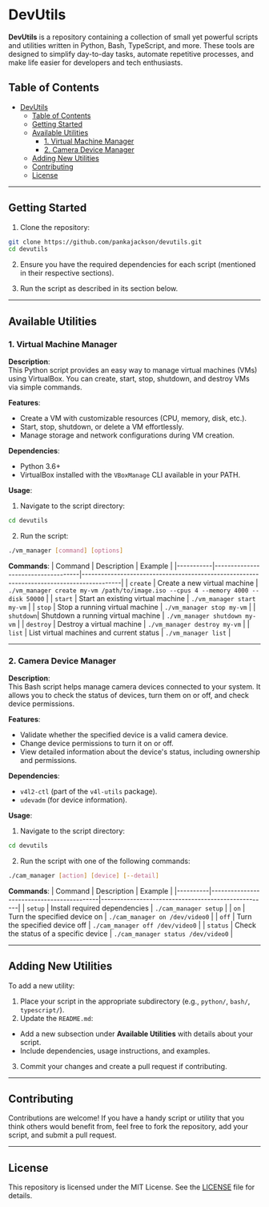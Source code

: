 # DevUtils

**DevUtils** is a repository containing a collection of small yet powerful scripts and utilities written in Python, Bash, TypeScript, and more. These tools are designed to simplify day-to-day tasks, automate repetitive processes, and make life easier for developers and tech enthusiasts.

## Table of Contents

- [DevUtils](#devutils)
  - [Table of Contents](#table-of-contents)
  - [Getting Started](#getting-started)
  - [Available Utilities](#available-utilities)
    - [1. Virtual Machine Manager](#1-virtual-machine-manager)
    - [2. Camera Device Manager](#2-camera-device-manager)
  - [Adding New Utilities](#adding-new-utilities)
  - [Contributing](#contributing)
  - [License](#license)

---

## Getting Started

1. Clone the repository:

```bash
git clone https://github.com/pankajackson/devutils.git
cd devutils
```

2. Ensure you have the required dependencies for each script (mentioned in their respective sections).

3. Run the script as described in its section below.

---

## Available Utilities

### 1. Virtual Machine Manager

**Description**:  
This Python script provides an easy way to manage virtual machines (VMs) using VirtualBox. You can create, start, stop, shutdown, and destroy VMs via simple commands.

**Features**:

- Create a VM with customizable resources (CPU, memory, disk, etc.).
- Start, stop, shutdown, or delete a VM effortlessly.
- Manage storage and network configurations during VM creation.

**Dependencies**:

- Python 3.6+
- VirtualBox installed with the `VBoxManage` CLI available in your PATH.

**Usage**:

1. Navigate to the script directory:

```bash
cd devutils
```

2. Run the script:

```bash
./vm_manager [command] [options]
```

**Commands**:
| Command | Description | Example |
|-----------|------------------------------------|------------------------------------------------------------------------------------------|
| `create` | Create a new virtual machine | `./vm_manager create my-vm /path/to/image.iso --cpus 4 --memory 4000 --disk 50000` |
| `start` | Start an existing virtual machine | `./vm_manager start my-vm` |
| `stop` | Stop a running virtual machine | `./vm_manager stop my-vm` |
| `shutdown`| Shutdown a running virtual machine | `./vm_manager shutdown my-vm` |
| `destroy` | Destroy a virtual machine | `./vm_manager destroy my-vm` |
| `list` | List virtual machines and current status | `./vm_manager list` |

---

### 2. Camera Device Manager

**Description**:  
This Bash script helps manage camera devices connected to your system. It allows you to check the status of devices, turn them on or off, and check device permissions.

**Features**:

- Validate whether the specified device is a valid camera device.
- Change device permissions to turn it on or off.
- View detailed information about the device's status, including ownership and permissions.

**Dependencies**:

- `v4l2-ctl` (part of the `v4l-utils` package).
- `udevadm` (for device information).

**Usage**:

1. Navigate to the script directory:

```bash
cd devutils
```

2. Run the script with one of the following commands:

```bash
./cam_manager [action] [device] [--detail]
```

**Commands**:
| Command | Description | Example |
|----------|-------------------------------------------|----------------------------------------------------|
| `setup` | Install required dependencies | `./cam_manager setup` |
| `on` | Turn the specified device on | `./cam_manager on /dev/video0` |
| `off` | Turn the specified device off | `./cam_manager off /dev/video0` |
| `status` | Check the status of a specific device | `./cam_manager status /dev/video0` |

---

## Adding New Utilities

To add a new utility:

1. Place your script in the appropriate subdirectory (e.g., `python/`, `bash/`, `typescript/`).
2. Update the `README.md`:

- Add a new subsection under **Available Utilities** with details about your script.
- Include dependencies, usage instructions, and examples.

3. Commit your changes and create a pull request if contributing.

---

## Contributing

Contributions are welcome! If you have a handy script or utility that you think others would benefit from, feel free to fork the repository, add your script, and submit a pull request.

---

## License

This repository is licensed under the MIT License. See the [LICENSE](LICENSE) file for details.

